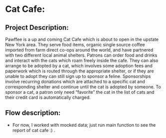 # Cat Cafe:

## Project Description: 

Pawffee is a up and coming Cat Cafe which is about to open in the upstate New York area.
They serve food items, organic single source coffee imported from farm direct co-ops around the world,
and have partnered with two different local animal shelters. Patrons can order food and drinks and 
interact with the cats which roam freely inside the cafe. They can also arrange to be adopted by a cat,
which involves some adoption fees and paperwork which is routed through the appropriate shelter,
or if they are unable to adopt they can still sign up to sponsor a feline. Sponsorships involve
recurring donations which are attached to a specific cat and corresponding shelter and continue
until the cat is adopted by someone. To sponsor a cat, a patron only need “favorite” the cat in the
list of cats and their credit card is automatically charged.

## Flow description: 

 - For now, I worked with mocked data; just run main function to see the report of cat cafe :) .
